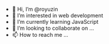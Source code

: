 - 👋 Hi, I’m @royuzin
- 👀 I’m interested in web development
- 🌱 I’m currently learning JavaScript
- 💞️ I’m looking to collaborate on ...
- 📫 How to reach me ...

<!---
royuzin/royuzin is a ✨ special ✨ repository because its `README.md` (this file) appears on your GitHub profile.
You can click the Preview link to take a look at your changes.
--->









